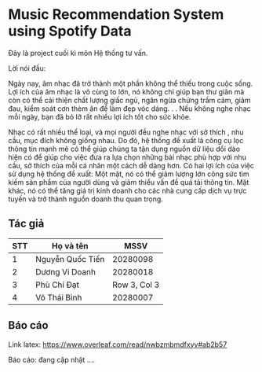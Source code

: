 # Music Recommendation System using Spotify Data
Đây là project cuối kì môn Hệ thống tư vấn. 

Lời nói đầu:

Ngày nay, âm nhạc đã trở thành một phần không thể thiếu trong cuộc sống. Lợi ích của âm nhạc
là vô cùng to lớn, nó không chỉ giúp bạn thư giãn mà còn có thể cải thiện chất lượng giấc ngủ, ngăn
ngừa chứng trầm cảm, giảm đau, kiểm soát cơn thèm ăn để làm đẹp vóc dáng. . . Nếu không nghe
nhạc mỗi ngày, bạn đã bỏ lỡ rất nhiều lợi ích tốt cho sức khỏe.

Nhạc có rất nhiều thể loại, và mọi người đều nghe nhạc với sở thích , nhu cầu, mục đích không
giống nhau. Do đó, hệ thống đề xuất là công cụ lọc thông tin mạnh mẽ có thể giúp chúng ta tận dụng
nguồn dữ liệu dồi dào hiện có để giúp cho việc đưa ra lựa chọn những bài nhạc phù hợp với nhu cầu,
sở thích của mỗi cá nhân một cách dễ dàng hơn. Có hai lợi ích của việc sử dụng hệ thống đề xuất:
Một mặt, nó có thể giảm lượng lớn công sức tìm kiếm sản phẩm của người dùng và giảm thiểu vấn
đề quá tải thông tin. Mặt khác, nó có thể tăng giá trị kinh doanh cho các nhà cung cấp dịch vụ trực
tuyến và trở thành nguồn doanh thu quan trọng.
## Tác giả 
| STT | Họ và tên | MSSV |
|----------|----------|----------|
| 1 | Nguyễn Quốc Tiến  | 20280098 |
| 2 | Dương Vi Doanh | 20280018 |
| 3 | Phù Chí Đạt | Row 3, Col 3 |
| 4 | Võ Thái Bình | 20280007 |
## Báo cáo 
Link latex: https://www.overleaf.com/read/nwbzmbmdfxyv#ab2b57

Báo cáo: đang cập nhật .... 

 
